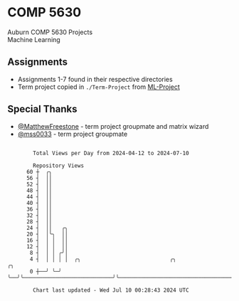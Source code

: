 # COMP 5630
Auburn COMP 5630 Projects  
Machine Learning

## Assignments
- Assignments 1-7 found in their respective directories
- Term project copied in `./Term-Project` from [ML-Project](https://github.com/wumphlett/ML-Project)

## Special Thanks
- [@MatthewFreestone](https://github.com/MatthewFreestone) - term project groupmate and matrix wizard
- [@mss0033](https://github.com/mss0033) - term project groupmate

```

        Total Views per Day from 2024-04-12 to 2024-07-10

        Repository Views
      60 ┼  ╭╮
      56 ┤  ││
      52 ┤  ││
      48 ┤  ││
      44 ┤  ││
      40 ┤  ││
      36 ┤  ││
      32 ┤  ││
      28 ┤  ││
      24 ┤  ││   ╭╮
      20 ┤  │╰╮  ││
      16 ┤  │ │  ││
      12 ┤  │ │  ││
       8 ┤  │ │ ╭╯│
       4 ┤  │ │ │ │  ╭╮                            ╭╮                                          ╭╮
       0 ┼──╯ ╰─╯ ╰──╯╰────────────────────────────╯╰──────────────────────────────────────────╯╰──

        Chart last updated - Wed Jul 10 00:28:43 2024 UTC
        
```
